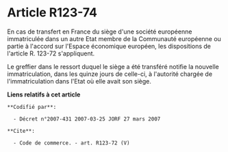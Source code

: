 # Article R123-74

En cas de transfert en France du siège d'une société européenne immatriculée dans un autre Etat membre de la Communauté
européenne ou partie à l'accord sur l'Espace économique européen, les dispositions de l'article R. 123-72 s'appliquent.

Le greffier dans le ressort duquel le siège a été transféré notifie la nouvelle immatriculation, dans les quinze jours de
celle-ci, à l'autorité chargée de l'immatriculation dans l'Etat où elle avait son siège.

**Liens relatifs à cet article**

	**Codifié par**:

	  - Décret n°2007-431 2007-03-25 JORF 27 mars 2007

	**Cite**:

	  - Code de commerce. - art. R123-72 (V)
